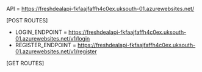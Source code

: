 API = https://freshdealapi-fkfaajfaffh4c0ex.uksouth-01.azurewebsites.net/


[POST ROUTES]

- LOGIN_ENDPOINT = https://freshdealapi-fkfaajfaffh4c0ex.uksouth-01.azurewebsites.net/v1/login
- REGISTER_ENDPOINT = https://freshdealapi-fkfaajfaffh4c0ex.uksouth-01.azurewebsites.net/v1/register


[GET ROUTES]